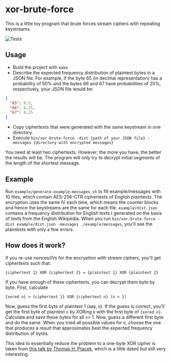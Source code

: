 # xor-brute-force

This is a little toy program that brute forces stream ciphers with repeating keystreams.

![Tests](https://github.com/moritzhoeppner/xor-brute-force/actions/workflows/tests.yml/badge.svg)

## Usage

- Build the project with `make`
- Describe the expected frequency distribution of plaintext bytes in a JSON file. For example, if
the byte 65 (in decimal representation) has a probability of 50% and the bytes 66 and 67 have
probabilities of 25%, respectively, your JSON file would be:
```json
{
  "65": 0.5,
  "66": 0.25,
  "67": 0.25
}
```
- Copy ciphertexts that were generated with the same keystream in one directory.
- Execute `bin/xor-brute-force -dist {path of your JSON file} -messages {directory with encrypted messages}`

You need at least two ciphertexts. However, the more you have, the better the results will be. The
program will only try to decrypt initial segments of the length of the shortest message.

## Example

Run `example/generate-example-messages.sh` to fill example/messages with 10 files, which contain
AES-256-CTR ciphertexts of English plaintexts. The encryption uses the same IV each time, which
means the counter blocks and hence the keystreams are the same for each file. `example/dist.json`
contains a frequency distribution for English texts I generated on the basis of texts from the
English Wikipedia. When you run
`bin/xor-brute-force -dist example/dist.json -messages ./example/messages`, you'll see the plaintexts
with only a few errors.

## How does it work?

If you re-use nonces/IVs for the encryption with stream ciphers, you'll get ciphertexts such that:
```
{ciphertext 1} XOR {ciphertext 2} = {plaintext 1} XOR {plaintext 2}
```
If you have enough of these ciphertexts, you can decrypt them byte by byte. First, calculate
```
{xored n} = {ciphertext 1} XOR {ciphertext n} (n > 1)
```
Now, guess the first byte of plaintext 1 (say, `b`). If the guess is correct, you'll get the
first byte of plaintext `n` by XORing `b` with the first byte of `{xored n}`. Calculate and save
these bytes for all `n`> 1. Now, guess a different first byte and do the same. When you tried all
possible values for `b`, choose the one that produces a result that approximates best the expected
frequency distribution of bytes.

This idea to essentially reduce the problem to a one-byte XOR cipher is taken from [this talk by
Thomas H. Ptacek](https://vimeo.com/41116595), which is a little dated but still very interesting.

